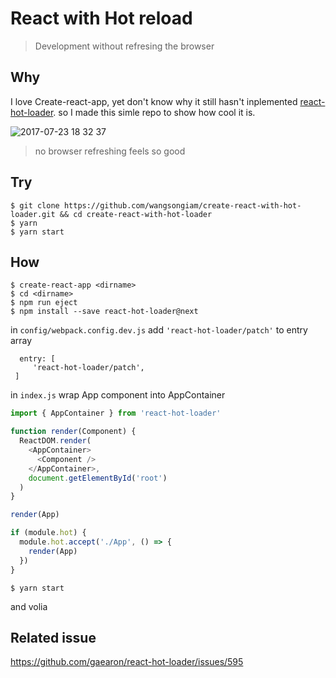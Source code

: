 # React with Hot reload
> Development without refresing the browser

## Why
I love Create-react-app, yet don't know why it still hasn't inplemented [react-hot-loader](https://github.com/gaearon/react-hot-loader/tree/master/docs). so I made this simle repo to show how cool it is.

![2017-07-23 18 32 37](https://user-images.githubusercontent.com/19645990/28503478-8fcb436a-6fd5-11e7-94f5-7bb08bbbdc16.gif)
> no browser refreshing feels so good

## Try
```
$ git clone https://github.com/wangsongiam/create-react-with-hot-loader.git && cd create-react-with-hot-loader
$ yarn
$ yarn start
```

## How
```
$ create-react-app <dirname>
$ cd <dirname>
$ npm run eject
$ npm install --save react-hot-loader@next
```
in `config/webpack.config.dev.js` add `'react-hot-loader/patch'`  to entry array
```
  entry: [
     'react-hot-loader/patch',
 ]
```
in `index.js` wrap App component into AppContainer
```js
import { AppContainer } from 'react-hot-loader'

function render(Component) {
  ReactDOM.render(
    <AppContainer>
      <Component />
    </AppContainer>,
    document.getElementById('root')
  )
}

render(App)

if (module.hot) {
  module.hot.accept('./App', () => {
    render(App)
  })
}
```
```
$ yarn start
```
and volia

## Related issue
https://github.com/gaearon/react-hot-loader/issues/595
